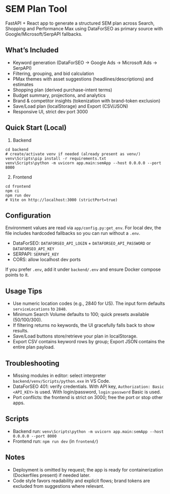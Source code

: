 # SEM Plan Tool

FastAPI + React app to generate a structured SEM plan across Search, Shopping and Performance Max using DataForSEO as primary source with Google/Microsoft/SerpAPI fallbacks.

## What’s Included
- Keyword generation (DataForSEO → Google Ads → Microsoft Ads → SerpAPI)
- Filtering, grouping, and bid calculation
- PMax themes with asset suggestions (headlines/descriptions) and estimates
- Shopping plan (derived purchase-intent terms)
- Budget summary, projections, and analytics
- Brand & competitor insights (tokenization with brand-token exclusion)
- Save/Load plan (localStorage) and Export (CSV/JSON)
- Responsive UI, strict dev port 3000

## Quick Start (Local)
1) Backend
```
cd backend
# create/activate venv if needed (already present as venv/)
venv\Scripts\pip install -r requirements.txt
venv\Scripts\python -m uvicorn app.main:semApp --host 0.0.0.0 --port 8000
```

2) Frontend
```
cd frontend
npm ci
npm run dev
# Vite on http://localhost:3000 (strictPort=true)
```

## Configuration
Environment values are read via `app/config.py:get_env`. For local dev, the file includes hardcoded fallbacks so you can run without a `.env`.
- DataForSEO: `DATAFORSEO_API_LOGIN` + `DATAFORSEO_API_PASSWORD` or `DATAFORSEO_API_KEY`
- SERPAPI: `SERPAPI_KEY`
- CORS: allow localhost dev ports

If you prefer `.env`, add it under `backend/.env` and ensure Docker compose points to it.

## Usage Tips
- Use numeric location codes (e.g., 2840 for US). The input form defaults `serviceLocations` to `2840`.
- Minimum Search Volume defaults to 100; quick presets available (50/100/300).
- If filtering returns no keywords, the UI gracefully falls back to show results.
- Save/Load buttons store/retrieve your plan in localStorage.
- Export CSV contains keyword rows by group; Export JSON contains the entire plan payload.

## Troubleshooting
- Missing modules in editor: select interpreter `backend/venv/Scripts/python.exe` in VS Code.
- DataForSEO 401: verify credentials. With API key, `Authorization: Basic <API_KEY>` is used. With login/password, `login:password` Basic is used.
- Port conflicts: the frontend is strict on 3000; free the port or stop other apps.

## Scripts
- Backend run: `venv\Scripts\python -m uvicorn app.main:semApp --host 0.0.0.0 --port 8000`
- Frontend run: `npm run dev` (in `frontend/`)

## Notes
- Deployment is omitted by request; the app is ready for containerization (Dockerfiles present) if needed later.
- Code style favors readability and explicit flows; brand tokens are excluded from suggestions where relevant.
